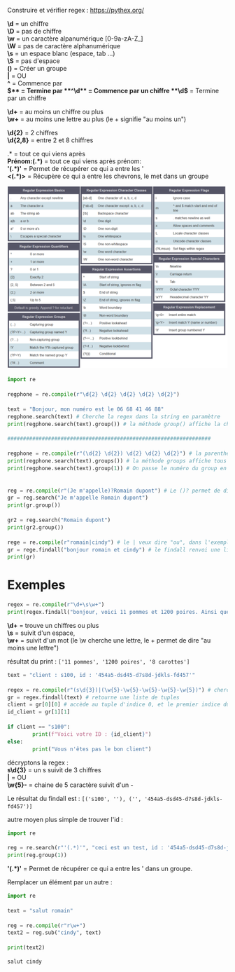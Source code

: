 Construire et vérifier regex : https://pythex.org/

**\d** = un chiffre  
**\D** = pas de chiffre  
**\w** = un caractère alpanumérique [0-9a-zA-Z_]  
**\W** = pas de caractère alphanumérique  
**\s** = un espace blanc (espace, tab ...)  
**\S** = pas d'espace  
**()** = Créer un groupe  
**|** = OU  
**^** = Commence par  
**$** = Termine par  
**^\d** = Commence par un chiffre  
**\d$** = Termine par un chiffre

**\d+** = au moins un chiffre ou plus  
**\w+** = au moins une lettre au plus (le + signifie "au moins un")

**\d{2}** = 2 chiffres  
**\d{2,8}** = entre 2 et 8 chiffres  

.* = tout ce qui viens après  
**Prénom:(.*)** = tout ce qui viens après prénom:  
**'(.*)'** = Permet de récupérer ce qui a entre les '  
**<(.*)>** = Récupère ce qui a entre les chevrons, le met dans un groupe

![](https://github.com/n0xas69/cheatsheet/blob/master/regex.PNG)


```python
import re

regphone = re.compile(r"\d{2} \d{2} \d{2} \d{2} \d{2}")

text = "Bonjour, mon numéro est le 06 68 41 46 88"
regphone.search(text) # Cherche la regex dans la string en paramètre
print(regphone.search(text).group()) # la méthode group() affiche la chaine trouvé

#################################################################

regphone = re.compile(r"(\d{2} \d{2}) \d{2} \d{2} \d{2}") # la parenthèse permet de séparer en groupe
print(regphone.search(text).groups()) # la méthode groups affiche tous les groupe
print(regphone.search(text).group(1)) # On passe le numéro du group en paramètre pour afficher celui qu'on veux


reg = re.compile(r"(Je m'appelle)?Romain dupont") # Le ()? permet de dire que le groupe est optionnel
gr = reg.search("Je m'appelle Romain dupont")
print(gr.group())

gr2 = reg.search("Romain dupont")
print(gr2.group())

rege = re.compile(r"romain|cindy") # le | veux dire "ou", dans l'exemple, cindy ou romain
gr = rege.findall("bonjour romain et cindy") # le findall renvoi une liste de tout ce qui match
print(gr)
```


# Exemples
```python
regex = re.compile(r"\d+\s\w+")
print(regex.findall("bonjour, voici 11 pommes et 1200 poires. Ainsi que 8 carottes"))
```
**\d+** = trouve un chiffres ou plus  
**\s** = suivit d'un espace,  
**\w+** = suivit d'un mot (le \w cherche une lettre, le + permet de dire "au moins une lettre")

résultat du print : ```['11 pommes', '1200 poires', '8 carottes']```

```python
text = "client : s100, id : '454a5-dsd45-d7s8d-jdkls-fd457'"

regex = re.compile(r"(s\d{3})|(\w{5}-\w{5}-\w{5}-\w{5}-\w{5})") # cherche le client et l'id
gr = regex.findall(text) # retourne une liste de tuples
client = gr[0][0] # accède au tuple d'indice 0, et le premier indice du tuple
id_client = gr[1][1]

if client == "s100":
        print(f"Voici votre ID : {id_client}")
else:
        print("Vous n'êtes pas le bon client")
```

décryptons la regex :  
**s\d{3}** = un s suivit de 3 chiffres  
**|** = OU  
**\w{5}-** = chaine de 5 caractère suivit d'un -

Le résultat du findall est : ```[('s100', ''), ('', '454a5-dsd45-d7s8d-jdkls-fd457')]```

autre moyen plus simple de trouver l'id :

```python
import re

reg = re.search(r"'(.*)'", "ceci est un test, id : '454a5-dsd45-d7s8d-jdkls-fd457'")
print(reg.group(1))
```

**'(.*)'** = Permet de récupérer ce qui a entre les ' dans un groupe.

Remplacer un élément par un autre :
```python
import re

text = "salut romain"

reg = re.compile(r"r\w+")
text2 = reg.sub("cindy", text)

print(text2)
```
```salut cindy```
